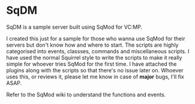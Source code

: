 # SqDM
SqDM is a sample server built using SqMod for VC:MP.

I created this just for a sample for those who wanna use SqMod for their servers but don't know how and where to start.
The scripts are highly categorised into events, classses, commands and miscellaneous scripts. I have used the normal Squirrel style to write the scripts to make it really simple for whoever tries SqMod for the first time. I have attached the plugins along with the scripts so that there's no issue later on.
Whoever uses this, or reviews it, please let me know in case of **major** bugs, I'll fix ASAP.

Refer to the SqMod wiki to understand the functions and events.
